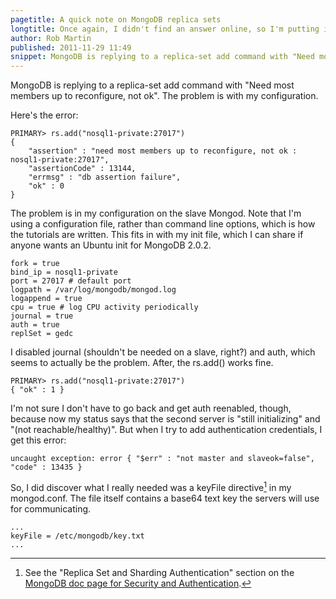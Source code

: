 ```yaml
---
pagetitle: A quick note on MongoDB replica sets
longtitle: Once again, I didn't find an answer online, so I'm putting it out here.
author: Rob Martin
published: 2011-11-29 11:49
snippet: MongoDB is replying to a replica-set add command with "Need most members up to reconfigure, not ok". The problem is with my configuration.
---
```


MongoDB is replying to a replica-set add command with "Need most members up to reconfigure, not ok". The problem is with my configuration.

Here's the error:

	PRIMARY> rs.add("nosql1-private:27017")
	{
		"assertion" : "need most members up to reconfigure, not ok : nosql1-private:27017",
		"assertionCode" : 13144,
		"errmsg" : "db assertion failure",
		"ok" : 0
	}

The problem is in my configuration on the slave Mongod. Note that I'm using a configuration file, rather than command line options, which is how the tutorials are written. This fits in with my init file, which I can share if anyone wants an Ubuntu init for MongoDB 2.0.2.

	fork = true
	bind_ip = nosql1-private
	port = 27017 # default port
	logpath = /var/log/mongodb/mongod.log
	logappend = true
	cpu = true # log CPU activity periodically
	journal = true
	auth = true
	replSet = gedc

I disabled journal (shouldn't be needed on a slave, right?) and auth, which seems to actually be the problem. After, the rs.add() works fine.

	PRIMARY> rs.add("nosql1-private:27017")
	{ "ok" : 1 }

I'm not sure I don't have to go back and get auth reenabled, though, because now my status says that the second server is "still initializing" and "(not reachable/healthy)". But when I try to add authentication credentials, I get this error:

	uncaught exception: error { "$err" : "not master and slaveok=false", "code" : 13435 }

So, I did discover what I really needed was a keyFile directive[^key] in my mongod.conf. The file itself contains a base64 text key the servers will use for communicating.

	...
	keyFile = /etc/mongodb/key.txt
	...

[^key]: See the "Replica Set and Sharding Authentication" section on the [MongoDB doc page for Security and Authentication][key].

[key]: http://www.mongodb.org/display/DOCS/Security+and+Authentication#SecurityandAuthentication-ReplicaSetandShardingAuthentication "MongoDB docs for security and authentication, including key files for shards and replica sets."
